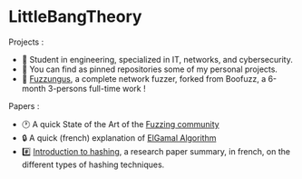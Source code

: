 # LittleBangTheory

Projects : 

- :man: Student in engineering, specialized in IT, networks, and cybersecurity.
- :file_folder: You can find as pinned repositories some of my personal projects.
- :hammer: [Fuzzungus](https://github.com/Projet-F/fuzzungus), a complete network fuzzer, forked from Boofuzz, a 6-month 3-persons full-time work !

Papers : 

- :clock1: A quick State of the Art of the [Fuzzing community](https://gist.github.com/LittleBangTheory/d846bbb365f07b074ac0f53a1866a2df) 
- :lock: A quick (french) explanation of [ElGamal Algorithm](https://gist.github.com/LittleBangTheory/12359b16e77197732feb48d2c632ade5)
- :hash: [Introduction to hashing](https://github.com/LittleBangTheory/LittleBangTheory/blob/main/techniques_hachage.pdf), a research paper summary, in french, on the different types of hashing techniques.
